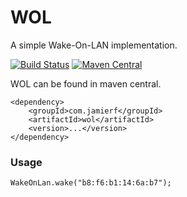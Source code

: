 WOL
========

A simple Wake-On-LAN implementation.

[![Build Status](https://api.travis-ci.org/reines/wol.png)](https://travis-ci.org/reines/wol)
[![Maven Central](https://maven-badges.herokuapp.com/maven-central/com.jamierf/wol/badge.png)](https://maven-badges.herokuapp.com/maven-central/com.jamierf/wol)

WOL can be found in maven central.

    <dependency>
        <groupId>com.jamierf</groupId>
        <artifactId>wol</artifactId>
        <version>...</version>
    </dependency>

### Usage

    WakeOnLan.wake("b8:f6:b1:14:6a:b7");
